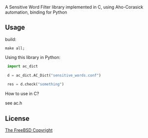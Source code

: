 
A Sensitive Word Filter library implemented in C, using Aho-Corasick automation, binding for Python

## Usage

build:

```shell
make all;
```


Using this library in Python:

```python
 import ac_dict
 
 d = ac_dict.AC_Dict("sensitive_words.conf")
 
 res = d.check("something")
```

How to use in C?

 see ac.h


## License

[The FreeBSD Copyright](http://www.freebsd.org/copyright/freebsd-license.html)
